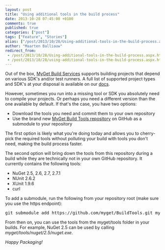 ```yaml
---
layout: post
title: "Using additional tools in the build process"
date: 2013-10-28 07:45:00 +0100
comments: true
published: true
categories: ["post"]
tags: ["Feature", "Stories"]
alias: ["/post/2013/10/28/Using-additional-tools-in-the-build-process.aspx", "/post/2013/10/28/using-additional-tools-in-the-build-process.aspx"]
author: "Maarten Balliauw"
redirect_from:
 - /post/2013/10/28/Using-additional-tools-in-the-build-process.aspx.html
 - /post/2013/10/28/using-additional-tools-in-the-build-process.aspx.html
---
```


<p>Out of the box, <a href="http://docs.myget.org/docs/reference/build-services" target="_blank">MyGet Build Services</a> supports building projects that depend on various SDK's and/or test runners. A full list of supported project types and SDK's at your disposal is available on our <a href="http://docs.myget.org/docs/reference/build-services">docs</a>.</p>
<p>However, sometimes you run into a missing tool or SDK you absolutely need to compile your projects. Or perhaps you need a different version than the one available by default. If that's the case, you have two options:</p>
<ul>
<li>Download the tools you need and commit them to your own repository</li>
<li>Use the brand new <a href="https://github.com/myget/BuildTools" target="_blank">MyGet Build Tools repository</a>&nbsp;on GitHub as a submodule to your repository</li>
</ul>
<p>The first option is likely what you're doing today and allows you to cherry-pick the required tools without polluting your build with tools you don't need, making the build process faster.</p>
<p>The second option will bring down the tools from this repository during a build while they are technically not in your own GitHub repository. It currently contains the following tools:</p>
<ul>
<li>NuGet 2.5, 2.6, 2.7, 2.7.1</li>
<li>NUnit 2.6.2</li>
<li>XUnit 1.9.6</li>
<li>curl</li>
</ul>
<p>To add a submodule, run the following from your repository root (make sure you use the https endpoint):</p>
<pre class="brush: bash; auto-links: false; tab-size: 4; toolbar: false; ">git submodule add https://github.com/myget/BuildTools.git myget</pre>
<p>From then on, you can use the tools from the myget/tools folder in your builds. For example, NuGet 2.5 can be used by calling <em>myget/tools/nuget/2.5/nuget.exe</em>.</p>
<p><em>Happy Packaging!</em></p>

